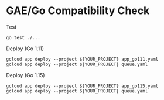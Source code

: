 # GAE/Go Compatibility Check

Test

```console
go test ./...
```

Deploy (Go 1.11)

```console
gcloud app deploy --project ${YOUR_PROJECT} app_go111.yaml
gcloud app deploy --project ${YOUR_PROJECT} queue.yaml
```

Deploy (Go 1.15)

```console
gcloud app deploy --project ${YOUR_PROJECT} app_go115.yaml
gcloud app deploy --project ${YOUR_PROJECT} queue.yaml
```
